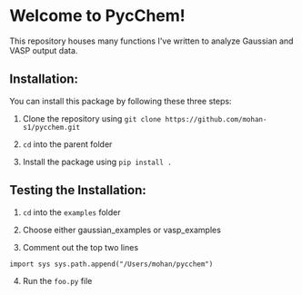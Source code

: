 # Welcome to PycChem!

This repository houses many functions I've written to analyze Gaussian and VASP output data.

## Installation:

You can install this package by following these three steps:

1) Clone the repository using `git clone https://github.com/mohan-s1/pycchem.git`

2) `cd` into the parent folder 

3) Install the package using `pip install .`

## Testing the Installation:

1) `cd` into the `examples` folder
  
2) Choose either gaussian_examples or vasp_examples
  
3) Comment out the top two lines 

`import sys
sys.path.append("/Users/mohan/pycchem")`

4) Run the `foo.py` file
